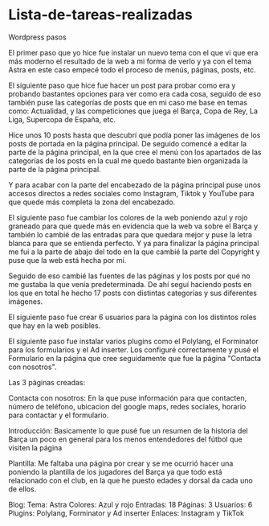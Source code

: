 # Lista-de-tareas-realizadas
Wordpress pasos

El primer paso que yo hice fue instalar un nuevo tema con el que vi que era más moderno el resultado de la web a mi forma de verlo y ya con el tema Astra en este caso empecé todo el proceso de menús, páginas, posts, etc.

El siguiente paso que hice fue hacer un post para probar como era y probando bastantes opciones para ver como era cada cosa, seguido de eso también puse las categorías de posts que en mi caso me base en temas como: Actualidad, y las competiciones que juega el Barça, Copa de Rey, La Liga, Supercopa de España, etc.

Hice unos 10 posts hasta que descubrí que podía poner las imágenes de los posts de portada en la página principal. De seguido comencé a editar la parte de la página principal, en la que cree el menú con los apartados de las categorías de los posts en la cual me quedo bastante bien organizada la parte de la página principal.


Y para acabar con la parte del encabezado de la página principal puse unos accesos directos a redes sociales como Instagram, Tiktok y YouTube para que quede más completa la zona del encabezado.

El siguiente paso fue cambiar los colores de la web poniendo azul y rojo graneado para que quede más en evidencia que la web va sobre el Barça y también lo cambié de las entradas para que quedara mejor y puse la letra blanca para que se entienda perfecto. Y ya para finalizar la página principal me fui a la parte de abajo del todo en la que cambié la parte del Copyright y puse que la web está hecha por mí.

Seguido de eso cambié las fuentes de las páginas y los posts por qué no me gustaba la que venía predeterminada. De ahí seguí haciendo posts en los que en total he hecho 17 posts con distintas categorías y sus diferentes imágenes.

El siguiente paso fue crear 6 usuarios para la página con los distintos roles que hay en la web posibles.

El siguiente paso fue instalar varios plugins como el Polylang, el Forminator para los formularios y el Ad inserter. Los configuré correctamente y pusé el Formulario en la página que cree seguidamente que fue la página "Contacta con nosotros".


Las 3 páginas creadas: 

Contacta con nosotros: En la que puse información para que contacten, número de teléfono, ubicacion del google maps, redes sociales, horario para contactar y el formulario.

Introducción: Basicamente lo que pusé fue un resumen de la historia del Barça un poco en general para los menos entendedores del fútbol que visiten la página

Plantilla: Me faltaba una página por crear y se me ocurrió hacer una poniendo la plantilla de los jugadores del Barça ya que todo está relacionado con el club, en la que he puesto edades y dorsal da cada uno de ellos.

Blog:
Tema: Astra
Colores: Azul y rojo
Entradas: 18
Páginas: 3
Usuarios: 6
Plugins: Polylang, Forminator y Ad inserter
Enlaces: Instagram y TikTok
